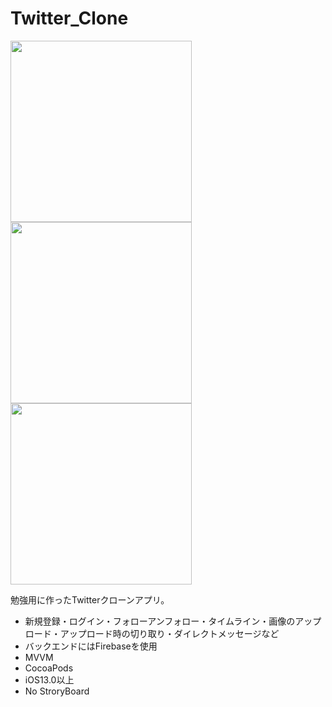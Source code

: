 # Twitter_Clone
<img src="https://user-images.githubusercontent.com/18276888/82622483-edbdab80-9c18-11ea-9583-cb053750e00e.png" width=290> <img src="https://user-images.githubusercontent.com/18276888/82622489-eeeed880-9c18-11ea-87ae-cfef0400de99.png" width=290> <img src="https://user-images.githubusercontent.com/18276888/82622494-f31af600-9c18-11ea-85a2-f10c3b42b661.png" width=290>

勉強用に作ったTwitterクローンアプリ。  
    
- 新規登録・ログイン・フォローアンフォロー・タイムライン・画像のアップロード・アップロード時の切り取り・ダイレクトメッセージなど
- バックエンドにはFirebaseを使用
- MVVM
- CocoaPods
- iOS13.0以上
- No StroryBoard
